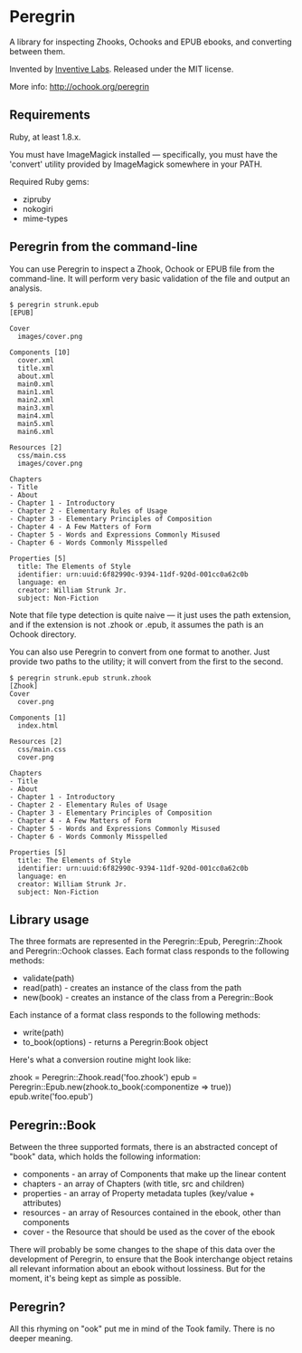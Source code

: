 # Peregrin

A library for inspecting Zhooks, Ochooks and EPUB ebooks, and converting
between them.

Invented by [Inventive Labs](http://inventivelabs.com.au). Released under the
MIT license.

More info: http://ochook.org/peregrin


## Requirements

Ruby, at least 1.8.x.

You must have ImageMagick installed — specifically, you must have the 'convert'
utility provided by ImageMagick somewhere in your PATH.

Required Ruby gems:

* zipruby
* nokogiri
* mime-types


## Peregrin from the command-line

You can use Peregrin to inspect a Zhook, Ochook or EPUB file from the
command-line. It will perform very basic validation of the file and
output an analysis.

    $ peregrin strunk.epub
    [EPUB]

    Cover
      images/cover.png

    Components [10]
      cover.xml
      title.xml
      about.xml
      main0.xml
      main1.xml
      main2.xml
      main3.xml
      main4.xml
      main5.xml
      main6.xml

    Resources [2]
      css/main.css
      images/cover.png

    Chapters
    - Title
    - About
    - Chapter 1 - Introductory
    - Chapter 2 - Elementary Rules of Usage
    - Chapter 3 - Elementary Principles of Composition
    - Chapter 4 - A Few Matters of Form
    - Chapter 5 - Words and Expressions Commonly Misused
    - Chapter 6 - Words Commonly Misspelled

    Properties [5]
      title: The Elements of Style
      identifier: urn:uuid:6f82990c-9394-11df-920d-001cc0a62c0b
      language: en
      creator: William Strunk Jr.
      subject: Non-Fiction

Note that file type detection is quite naive — it just uses the path extension,
and if the extension is not .zhook or .epub, it assumes the path is an
Ochook directory.

You can also use Peregrin to convert from one format to another. Just provide
two paths to the utility; it will convert from the first to the second.

    $ peregrin strunk.epub strunk.zhook
    [Zhook]
    Cover
      cover.png

    Components [1]
      index.html

    Resources [2]
      css/main.css
      cover.png

    Chapters
    - Title
    - About
    - Chapter 1 - Introductory
    - Chapter 2 - Elementary Rules of Usage
    - Chapter 3 - Elementary Principles of Composition
    - Chapter 4 - A Few Matters of Form
    - Chapter 5 - Words and Expressions Commonly Misused
    - Chapter 6 - Words Commonly Misspelled

    Properties [5]
      title: The Elements of Style
      identifier: urn:uuid:6f82990c-9394-11df-920d-001cc0a62c0b
      language: en
      creator: William Strunk Jr.
      subject: Non-Fiction


## Library usage

The three formats are represented in the Peregrin::Epub, Peregrin::Zhook and
Peregrin::Ochook classes. Each format class responds to the following methods:

  * validate(path)
  * read(path) - creates an instance of the class from the path
  * new(book) - creates an instance of the class from a Peregrin::Book

Each instance of a format class responds to the following methods:

  * write(path)
  * to\_book(options) - returns a Peregrin:Book object

Here's what a conversion routine might look like:

   zhook = Peregrin::Zhook.read('foo.zhook')
   epub = Peregrin::Epub.new(zhook.to\_book(:componentize => true))
   epub.write('foo.epub')

## Peregrin::Book

Between the three supported formats, there is an abstracted concept of "book"
data, which holds the following information:

* components - an array of Components that make up the linear content
* chapters - an array of Chapters (with title, src and children)
* properties - an array of Property metadata tuples (key/value + attributes)
* resources - an array of Resources contained in the ebook, other than components
* cover - the Resource that should be used as the cover of the ebook

There will probably be some changes to the shape of this data over the
development of Peregrin, to ensure that the Book interchange object retains all
relevant information about an ebook without lossiness. But for the moment,
it's being kept as simple as possible.


## Peregrin?

All this rhyming on "ook" put me in mind of the Took family. There is no
deeper meaning.
